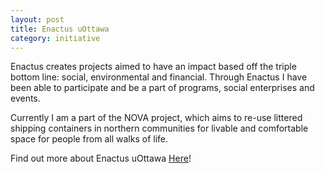 ```yaml
---
layout: post
title: Enactus uOttawa
category: initiative
---
```


Enactus creates projects aimed to have an impact based off the triple bottom line: social, environmental and financial. Through Enactus I have been able to participate and be a part of programs, social enterprises and events. 

Currently I am a part of the NOVA project, which aims to re-use littered shipping containers in northern communities for livable and comfortable space for people from all walks of life.

Find out more about Enactus uOttawa  <a href="http://www.enactusuottawa.ca/">Here</a>!
